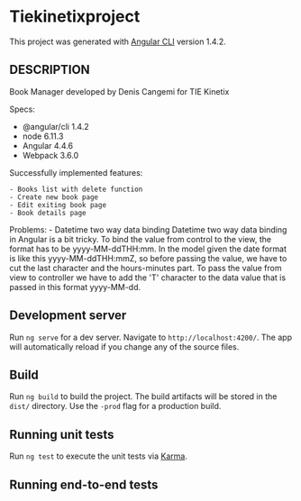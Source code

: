# Tiekinetixproject

This project was generated with [Angular CLI](https://github.com/angular/angular-cli) version 1.4.2.

## DESCRIPTION

Book Manager developed by Denis Cangemi for TIE Kinetix

Specs:

- @angular/cli 1.4.2
- node 6.11.3
- Angular 4.4.6
- Webpack 3.6.0


Successfully implemented features:

    - Books list with delete function
    - Create new book page
    - Edit exiting book page
    - Book details page

Problems:
    - Datetime two way data binding
        Datetime two way data binding in Angular is a bit tricky. To bind the value from control to
        the view, the format has to be yyyy-MM-ddTHH:mm.
        In the model given the date format is like this yyyy-MM-ddTHH:mmZ, so before passing the value,
        we have to cut the last character and the hours-minutes part.
        To pass the value from view to controller we have to add the 'T' character to the data value
        that is passed in this format yyyy-MM-dd.

## Development server

Run `ng serve` for a dev server. Navigate to `http://localhost:4200/`. The app will automatically reload if you change any of the source files.


## Build

Run `ng build` to build the project. The build artifacts will be stored in the `dist/` directory. Use the `-prod` flag for a production build.

## Running unit tests

Run `ng test` to execute the unit tests via [Karma](https://karma-runner.github.io).

## Running end-to-end tests


